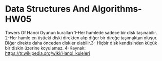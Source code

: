 # Data Structures And Algorithms-HW05

Towers Of Hanoi
Oyunun kuralları 
1-Her hamlede sadece bir disk taşınabilir.
2-Her hamle en üstteki diski direkten alıp diğer bir direğe taşımaktan oluşur. Diğer direkte daha önceden diskler olabilir.3-
Hiçbir disk kendisinden küçük bir diskin üzerine koyulamaz.
4-Kaynak: https://tr.wikipedia.org/wiki/Hanoi_kuleleri
